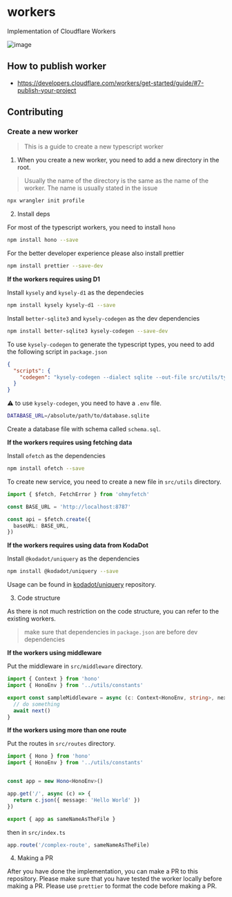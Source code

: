 # workers

Implementation of Cloudflare Workers

![image](https://user-images.githubusercontent.com/5887929/217077341-d269730b-7896-4b27-8048-8c93516a70ec.png)


## How to publish worker

- https://developers.cloudflare.com/workers/get-started/guide/#7-publish-your-project


## Contributing

### Create a new worker

> This is a guide to create a new typescript worker

1. When you create a new worker, you need to add a new directory in the root.

> Usually the name of the directory is the same as the name of the worker. The name is usually stated in the issue


```bash
npx wrangler init profile
```

2. Install deps

For most of the typescript workers, you need to install `hono`

```bash
npm install hono --save
```

For the better developer experience please also install prettier 
  
```bash
npm install prettier --save-dev
```

**If the workers requires using D1**

Install `kysely` and `kysely-d1` as the dependecies

```bash
npm install kysely kysely-d1 --save
```

Install `better-sqlite3` and `kysely-codegen` as the dev dependencies

```bash
npm install better-sqlite3 kysely-codegen --save-dev
```

To use `kysely-codegen` to generate the typescript types, you need to add the following script in `package.json`

```json
{
  "scripts": {
    "codegen": "kysely-codegen --dialect sqlite --out-file src/utils/types.ts",
  }
}
```

⚠️ to use `kysely-codegen`, you need to have a `.env` file.

```bash
DATABASE_URL=/absolute/path/to/database.sqlite
```

Create a database file with schema called `schema.sql`.


**If the workers requires using fetching data**

Install `ofetch` as the dependencies

```bash
npm install ofetch --save
```

To create new service, you need to create a new file in `src/utils` directory.

```ts
import { $fetch, FetchError } from 'ohmyfetch'

const BASE_URL = 'http://localhost:8787'

const api = $fetch.create({
  baseURL: BASE_URL,
})
```

**If the workers requires using data from KodaDot**

Install `@kodadot/uniquery` as the dependencies

```bash
npm install @kodadot/uniquery --save
```

Usage can be found in [kodadot/uniquery](https://github.com/kodadot/uniquery) repository.

3. Code structure

As there is not much restriction on the code structure, you can refer to the existing workers.

> make sure that dependencies in `package.json` are before dev dependencies

**If the workers using middleware**

Put the middleware in `src/middleware` directory.

```ts
import { Context } from 'hono'
import { HonoEnv } from '../utils/constants'

export const sampleMiddleware = async (c: Context<HonoEnv, string>, next: Function) => {
  // do something
  await next()
}
```

**If the workers using more than one route**

Put the routes in `src/routes` directory.

```ts
import { Hono } from 'hono'
import { HonoEnv } from '../utils/constants'


const app = new Hono<HonoEnv>()

app.get('/', async (c) => {
  return c.json({ message: 'Hello World' })
})

export { app as sameNameAsTheFile }
```

then in `src/index.ts`

```ts
app.route('/complex-route', sameNameAsTheFile)
```

4. Making a PR

After you have done the implementation, you can make a PR to this repository.
Please make sure that you have tested the worker locally before making a PR.
Please use `prettier` to format the code before making a PR.
